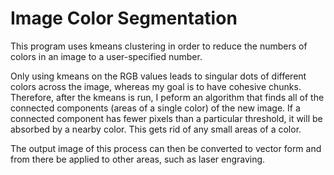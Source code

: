 # Image Color Segmentation
This program uses kmeans clustering in order to reduce the numbers of colors in an image to a user-specified number. 

Only using kmeans on the RGB values leads to singular dots of different colors across the image, whereas my goal is to have cohesive chunks. 
Therefore, after the kmeans is run, I peform an algorithm that finds all of the connected components (areas of a single color) of the new image. If a connected component has fewer pixels than a particular threshold, it will be absorbed by a nearby color. This gets rid of any small areas of a color. 

The output image of this process can then be converted to vector form and from there be applied to other areas, such as laser engraving. 
